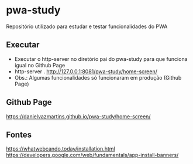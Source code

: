 # pwa-study
Repositório utilizado para estudar e testar funcionalidades do PWA

## Executar
- Executar o http-server no diretório pai do pwa-study para que funciona igual no Github Page
- http-server .
http://127.0.0.1:8081/pwa-study/home-screen/
- Obs.: Algumas funcionalidades só funcionaram em produção (Github Page)

## Github Page
https://danielvazmartins.github.io/pwa-study/home-screen/

## Fontes
https://whatwebcando.today/installation.html
https://developers.google.com/web/fundamentals/app-install-banners/